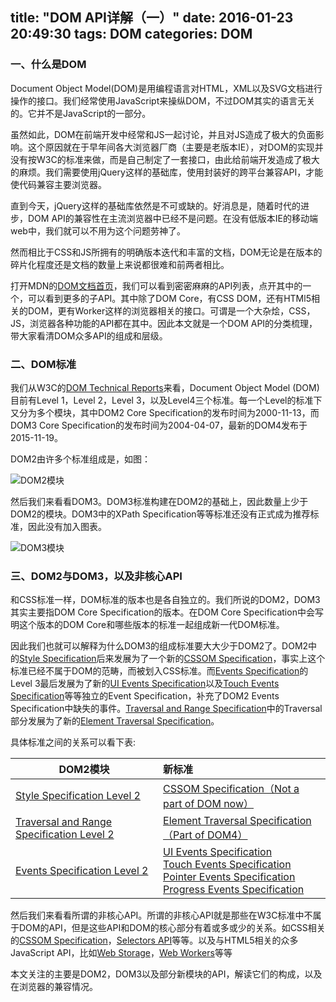 title: "DOM API详解（一）"
date: 2016-01-23 20:49:30
tags: DOM
categories: DOM
---

### 一、什么是DOM

Document Object Model(DOM)是用编程语言对HTML，XML以及SVG文档进行操作的接口。我们经常使用JavaScript来操纵DOM，不过DOM其实的语言无关的。它并不是JavaScript的一部分。

<!--more-->

虽然如此，DOM在前端开发中经常和JS一起讨论，并且对JS造成了极大的负面影响。这个原因就在于早年间各大浏览器厂商（主要是老版本IE），对DOM的实现并没有按W3C的标准来做，而是自己制定了一套接口，由此给前端开发造成了极大的麻烦。我们需要使用jQuery这样的基础库，使用封装好的跨平台兼容API，才能使代码兼容主要浏览器。

直到今天，jQuery这样的基础库依然是不可或缺的。好消息是，随着时代的进步，DOM API的兼容性在主流浏览器中已经不是问题。在没有低版本IE的移动端web中，我们就可以不用为这个问题劳神了。

然而相比于CSS和JS所拥有的明确版本迭代和丰富的文档，DOM无论是在版本的碎片化程度还是文档的数量上来说都很难和前两者相比。

打开MDN的[DOM文档首页](https://developer.mozilla.org/en-US/docs/Web/API/Document_Object_Model)，我们可以看到密密麻麻的API列表，点开其中的一个，可以看到更多的子API。其中除了DOM Core，有CSS DOM，还有HTMl5相关的DOM，更有Worker这样的浏览器相关的接口。可谓是一个大杂烩，CSS，JS，浏览器各种功能的API都在其中。因此本文就是一个DOM API的分类梳理，带大家看清DOM众多API的组成和层级。

### 二、DOM标准

我们从W3C的[DOM Technical Reports](https://www.w3.org/DOM/DOMTR)来看，Document Object Model (DOM)目前有Level 1，Level 2，Level 3，以及Level4三个标准。每一个Level的标准下又分为多个模块，其中DOM2 Core Specification的发布时间为2000-11-13，而DOM3 Core Specification的发布时间为2004-04-07，最新的DOM4发布于2015-11-19。

DOM2由许多个标准组成是，如图：

![DOM2模块](http://7oxh2b.com1.z0.glb.clouddn.com/DOM2%20modules.png)

然后我们来看看DOM3。DOM3标准构建在DOM2的基础上，因此数量上少于DOM2的模块。DOM3中的XPath Specification等等标准还没有正式成为推荐标准，因此没有加入图表。

![DOM3模块](http://7oxh2b.com1.z0.glb.clouddn.com/DOM3%20modules%20v3.png)

### 三、DOM2与DOM3，以及非核心API

和CSS标准一样，DOM标准的版本也是各自独立的。我们所说的DOM2，DOM3其实主要指DOM Core Specification的版本。在DOM Core Specification中会写明这个版本的DOM Core和哪些版本的标准一起组成新一代DOM标准。

因此我们也就可以解释为什么DOM3的组成标准要大大少于DOM2了。DOM2中的[Style Specification](https://www.w3.org/TR/DOM-Level-2-Style/)后来发展为了一个新的[CSSOM Specification](https://drafts.csswg.org/cssom/)，事实上这个标准已经不属于DOM的范畴，而被划入CSS标准。而[Events Specification](http://www.w3.org/TR/DOM-Level-2-Events/)的Level 3最后发展为了新的[UI Events Specification](https://www.w3.org/TR/uievents/)以及[Touch Events Specification](https://www.w3.org/TR/2013/REC-touch-events-20131010/)等等独立的Event Specification，补充了DOM2 Events Specification中缺失的事件。[Traversal and Range Specification](https://www.w3.org/TR/DOM-Level-2-Traversal-Range/)中的Traversal部分发展为了新的[Element Traversal Specification](https://www.w3.org/TR/ElementTraversal/)。

具体标准之间的关系可以看下表:

| **DOM2模块** | **新标准** |
| ---------------------------------------- | :--------------------------------------- |
| [Style Specification Level 2](https://www.w3.org/TR/DOM-Level-2-Style/) | [CSSOM Specification（Not a part of DOM now）](https://drafts.csswg.org/cssom/) |
| [Traversal and Range Specification Level 2](https://www.w3.org/TR/DOM-Level-2-Traversal-Range/) | [Element Traversal Specification（Part of DOM4）](https://www.w3.org/TR/ElementTraversal/) |
| [Events Specification Level 2](http://www.w3.org/TR/DOM-Level-2-Events/) | [UI Events Specification](https://www.w3.org/TR/uievents/)</br>   [Touch Events Specification](https://www.w3.org/TR/2013/REC-touch-events-20131010/)</br>   [Pointer Events Specification](https://www.w3.org/TR/2015/REC-pointerevents-20150224/)</br>   [Progress Events Specification](https://www.w3.org/TR/2014/REC-progress-events-20140211/) |

然后我们来看看所谓的非核心API。所谓的非核心API就是那些在W3C标准中不属于DOM的API，但是这些API和DOM的核心部分有着或多或少的关系。如CSS相关的[CSSOM Specification](https://drafts.csswg.org/cssom/)，[Selectors API](https://www.w3.org/TR/2013/REC-selectors-api-20130221/)等等。以及与HTML5相关的众多JavaScript API，比如[Web Storage](https://www.w3.org/TR/2015/PR-webstorage-20151126/)，[Web Workers](https://www.w3.org/TR/2015/WD-workers-20150924/)等等

本文关注的主要是DOM2，DOM3以及部分新模块的API，解读它们的构成，以及在浏览器的兼容情况。